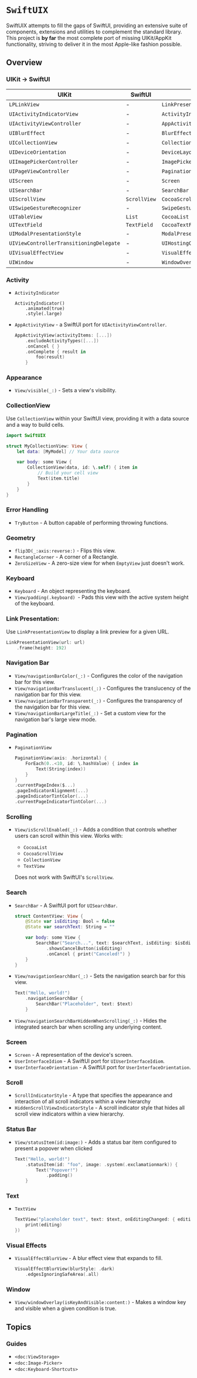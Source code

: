 # ``SwiftUIX``

SwiftUIX attempts to fill the gaps of SwiftUI, providing an extensive suite of components, extensions and utilities to complement the standard library. This project is **by far** the most complete port of missing UIKit/AppKit functionality, striving to deliver it in the most Apple-like fashion possible.

## Overview

### UIKit → SwiftUI

| UIKit                                     | SwiftUI        | SwiftUIX                                     |
| ----------------------------------------- | -------------- | -------------------------------------------- |
| ``LPLinkView``                            | -              | ``LinkPresentationView``                     |
| ``UIActivityIndicatorView``               | -              | ``ActivityIndicator``                        |
| ``UIActivityViewController``              | -              | ``AppActivityView``                          |
| ``UIBlurEffect``                          | -              | ``BlurEffectView``                           |
| ``UICollectionView``                      | -              | ``CollectionView``                           |
| ``UIDeviceOrientation``                   | -              | ``DeviceLayoutOrientation``                  |
| ``UIImagePickerController``               | -              | ``ImagePicker``                              |
| ``UIPageViewController``                  | -              | ``PaginationView``                           |
| ``UIScreen``                              | -              | ``Screen``                                   |
| ``UISearchBar``                           | -              | ``SearchBar``                                |
| ``UIScrollView``                          | ``ScrollView`` | ``CocoaScrollView``                          |
| ``UISwipeGestureRecognizer``              | -              | ``SwipeGestureOverlay``                      |
| ``UITableView``                           | ``List``       | ``CocoaList``                                |
| ``UITextField``                           | ``TextField``  | ``CocoaTextField``                           |
| ``UIModalPresentationStyle``              | -              | ``ModalPresentationStyle``                   |
| ``UIViewControllerTransitioningDelegate`` | -              | ``UIHostingControllerTransitioningDelegate`` |
| ``UIVisualEffectView``                    | -              | ``VisualEffectView``                         |
| ``UIWindow``                              | -              | ``WindowOverlay``                            |

### **Activity**

- ``ActivityIndicator``

  ```
  ActivityIndicator()
      .animated(true)
      .style(.large)
  ```

- ``AppActivityView`` - a SwiftUI port for ``UIActivityViewController``.

  ```swift
  AppActivityView(activityItems: [...])
      .excludeActivityTypes([...])
      .onCancel { }
      .onComplete { result in
          foo(result)
      }
  ```

### Appearance

- ``View/visible(_:)`` - Sets a view's visibility.

### CollectionView

Use ``CollectionView`` within your SwiftUI view, providing it with a data source and a way to build cells.

```swift
import SwiftUIX

struct MyCollectionView: View {
    let data: [MyModel] // Your data source

    var body: some View {
        CollectionView(data, id: \.self) { item in
            // Build your cell view
            Text(item.title)
        }
    }
}
```

### Error Handling

- ``TryButton`` - A button capable of performing throwing functions.

### Geometry

- ``flip3D(_:axis:reverse:)`` - Flips this view.
- ``RectangleCorner`` - A corner of a Rectangle.
- ``ZeroSizeView`` - A zero-size view for when ``EmptyView`` just doesn't work.

### Keyboard

- ``Keyboard`` - An object representing the keyboard.
- ``View/padding(.keyboard) ``- Pads this view with the active system height of the keyboard.

### Link Presentation:

Use ``LinkPresentationView`` to display a link preview for a given URL.

```swift
LinkPresentationView(url: url)
    .frame(height: 192)
```

### Navigation Bar

- ``View/navigationBarColor(_:)`` - Configures the color of the navigation bar for this view.
- ``View/navigationBarTranslucent(_:)`` - Configures the translucency of the navigation bar for this view.
- ``View/navigationBarTransparent(_:)`` - Configures the transparency of the navigation bar for this view.
- ``View/navigationBarLargeTitle(_:)`` - Set a custom view for the navigation bar's large view mode.

### Pagination

- ``PaginationView``

  ```swift
  PaginationView(axis: .horizontal) {
      ForEach(0..<10, id: \.hashValue) { index in
          Text(String(index))
      }
  }
  .currentPageIndex($...)
  .pageIndicatorAlignment(...)
  .pageIndicatorTintColor(...)
  .currentPageIndicatorTintColor(...)
  ```

### Scrolling

- ``View/isScrollEnabled(_:)`` - Adds a condition that controls whether users can scroll within this view. Works with:

  - ``CocoaList``
  - ``CocoaScrollView``
  - ``CollectionView``
  - ``TextView``

  Does not work with SwiftUI's ``ScrollView``.

### Search

- ``SearchBar`` - A SwiftUI port for ``UISearchBar``.

  ```swift
  struct ContentView: View {
      @State var isEditing: Bool = false
      @State var searchText: String = ""

      var body: some View {
          SearchBar("Search...", text: $searchText, isEditing: $isEditing)
              .showsCancelButton(isEditing)
              .onCancel { print("Canceled!") }
      }
  }
  ```

- ``View/navigationSearchBar(_:)`` - Sets the navigation search bar for this view.

  ```swift
  Text("Hello, world!")
      .navigationSearchBar {
          SearchBar("Placeholder", text: $text)
      }
  ```

- ``View/navigationSearchBarHiddenWhenScrolling(_:)`` - Hides the integrated search bar when scrolling any underlying content.

### Screen

- ``Screen`` - A representation of the device's screen.
- ``UserInterfaceIdiom`` - A SwiftUI port for ``UIUserInterfaceIdiom``.
- ``UserInterfaceOrientation`` - A SwiftUI port for ``UserInterfaceOrientation``.

### Scroll

- ``ScrollIndicatorStyle`` - A type that specifies the appearance and interaction of all scroll indicators within a view hierarchy
- ``HiddenScrollViewIndicatorStyle`` - A scroll indicator style that hides all scroll view indicators within a view hierarchy.

### Status Bar

- ``View/statusItem(id:image:)`` - Adds a status bar item configured to present a popover when clicked

  ```swift
  Text("Hello, world!")
      .statusItem(id: "foo", image: .system(.exclamationmark)) {
          Text("Popover!")
              .padding()
      }
  ```

### Text

- ``TextView``

  ```swift
  TextView("placeholder text", text: $text, onEditingChanged: { editing in
      print(editing)
  })
  ```

### Visual Effects

- ``VisualEffectBlurView`` - A blur effect view that expands to fill.

  ```swift
  VisualEffectBlurView(blurStyle: .dark)
      .edgesIgnoringSafeArea(.all)
  ```

### Window

- ``View/windowOverlay(isKeyAndVisible:content:)`` - Makes a window key and visible when a given condition is true.

## Topics

### Guides

- ``<doc:ViewStorage>``
- ``<doc:Image-Picker>``
- ``<doc:Keyboard-Shortcuts>``
